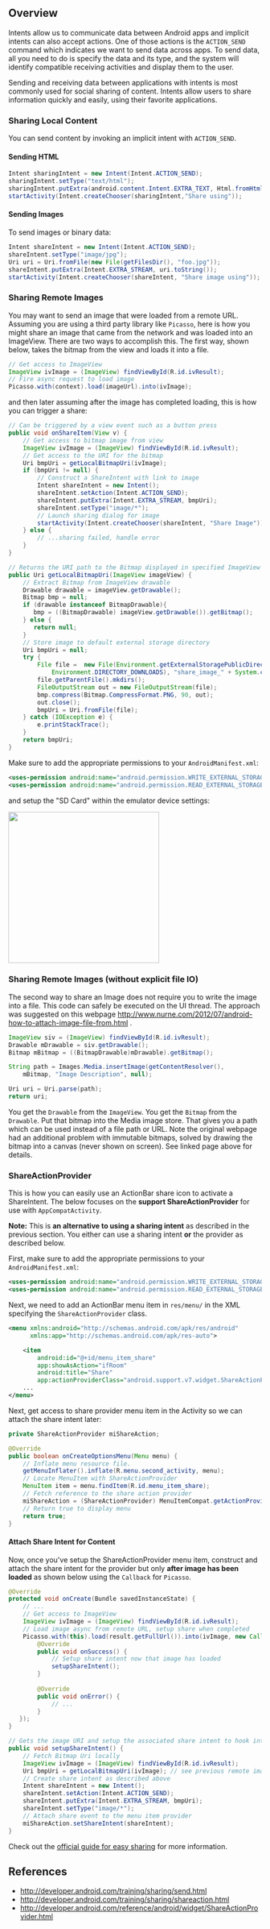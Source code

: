 ## Overview

Intents allow us to communicate data between Android apps and implicit intents can also accept actions. One of those actions is the `ACTION_SEND` command which indicates we want to send data across apps. To send data, all you need to do is specify the data and its type, and the system will identify compatible receiving activities and display them to the user.

Sending and receiving data between applications with intents is most commonly used for social sharing of content. Intents allow users to share information quickly and easily, using their favorite applications.

### Sharing Local Content

You can send content by invoking an implicit intent with `ACTION_SEND`. 

#### Sending HTML

```java
Intent sharingIntent = new Intent(Intent.ACTION_SEND);
sharingIntent.setType("text/html");
sharingIntent.putExtra(android.content.Intent.EXTRA_TEXT, Html.fromHtml("<p>This is the text shared.</p>"));
startActivity(Intent.createChooser(sharingIntent,"Share using"));
```

#### Sending Images

To send images or binary data:

```java
Intent shareIntent = new Intent(Intent.ACTION_SEND);
shareIntent.setType("image/jpg");
Uri uri = Uri.fromFile(new File(getFilesDir(), "foo.jpg"));
shareIntent.putExtra(Intent.EXTRA_STREAM, uri.toString());
startActivity(Intent.createChooser(shareIntent, "Share image using"));
```

### Sharing Remote Images

You may want to send an image that were loaded from a remote URL. Assuming you are using a third party library like `Picasso`, here is how you might share an image that came from the network and was loaded into an ImageView.  There are two ways to accomplish this.   The first way, shown below, takes the bitmap from the view and loads it into a file.  

```java
// Get access to ImageView 
ImageView ivImage = (ImageView) findViewById(R.id.ivResult);
// Fire async request to load image
Picasso.with(context).load(imageUrl).into(ivImage);
```

and then later assuming after the image has completed loading, this is how you can trigger a share:

```java
// Can be triggered by a view event such as a button press
public void onShareItem(View v) {
    // Get access to bitmap image from view
    ImageView ivImage = (ImageView) findViewById(R.id.ivResult);
    // Get access to the URI for the bitmap
    Uri bmpUri = getLocalBitmapUri(ivImage);
    if (bmpUri != null) {
        // Construct a ShareIntent with link to image
        Intent shareIntent = new Intent();
        shareIntent.setAction(Intent.ACTION_SEND);
        shareIntent.putExtra(Intent.EXTRA_STREAM, bmpUri);
        shareIntent.setType("image/*");
        // Launch sharing dialog for image
        startActivity(Intent.createChooser(shareIntent, "Share Image"));	
    } else {
        // ...sharing failed, handle error
    }
}

// Returns the URI path to the Bitmap displayed in specified ImageView
public Uri getLocalBitmapUri(ImageView imageView) {
    // Extract Bitmap from ImageView drawable
    Drawable drawable = imageView.getDrawable();
    Bitmap bmp = null;
    if (drawable instanceof BitmapDrawable){
       bmp = ((BitmapDrawable) imageView.getDrawable()).getBitmap();
    } else {
       return null;
    }
    // Store image to default external storage directory
    Uri bmpUri = null;
    try {
        File file =  new File(Environment.getExternalStoragePublicDirectory(  
	        Environment.DIRECTORY_DOWNLOADS), "share_image_" + System.currentTimeMillis() + ".png");
        file.getParentFile().mkdirs();
        FileOutputStream out = new FileOutputStream(file);
        bmp.compress(Bitmap.CompressFormat.PNG, 90, out);
        out.close();
        bmpUri = Uri.fromFile(file);
    } catch (IOException e) {
        e.printStackTrace();
    }
    return bmpUri;
}
```

Make sure to add the appropriate permissions to your `AndroidManifest.xml`:

```xml
<uses-permission android:name="android.permission.WRITE_EXTERNAL_STORAGE"/>
<uses-permission android:name="android.permission.READ_EXTERNAL_STORAGE" />
```

and setup the "SD Card" within the emulator device settings:

<img src="https://i.imgur.com/nvA2ZKz.png" width="300" />

### Sharing Remote Images (without explicit file IO)

The second way to share an Image does not require you to write the image into a file.  This code can safely be executed on the UI thread.    The approach was suggested on this webpage http://www.nurne.com/2012/07/android-how-to-attach-image-file-from.html .

```java
ImageView siv = (ImageView) findViewById(R.id.ivResult);
Drawable mDrawable = siv.getDrawable();
Bitmap mBitmap = ((BitmapDrawable)mDrawable).getBitmap();

String path = Images.Media.insertImage(getContentResolver(), 
    mBitmap, "Image Description", null);

Uri uri = Uri.parse(path);
return uri;
```

You get the `Drawable` from the `ImageView`.  You get the `Bitmap` from the `Drawable`.  Put that bitmap into the Media image store.  That gives you a path which can be used instead of a file path or URL.  Note the original webpage had an additional problem with immutable bitmaps, solved by drawing the bitmap into a canvas (never shown on screen).  See linked page above for details.

### ShareActionProvider

This is how you can easily use an ActionBar share icon to activate a ShareIntent. The below focuses on the **support ShareActionProvider** for use with `AppCompatActivity`.

**Note:** This is **an alternative to using a sharing intent** as described in the previous section. You either can use a sharing intent **or** the provider as described below. 

First, make sure to add the appropriate permissions to your `AndroidManifest.xml`:

```xml
<uses-permission android:name="android.permission.WRITE_EXTERNAL_STORAGE"/>
<uses-permission android:name="android.permission.READ_EXTERNAL_STORAGE" />
```

Next, we need to add an ActionBar menu item in `res/menu/` in the XML specifying the `ShareActionProvider` class. 

```xml
<menu xmlns:android="http://schemas.android.com/apk/res/android"
      xmlns:app="http://schemas.android.com/apk/res-auto">

    <item
        android:id="@+id/menu_item_share"
        app:showAsAction="ifRoom"
        android:title="Share"
        app:actionProviderClass="android.support.v7.widget.ShareActionProvider" />
    ...
</menu>
```

Next, get access to share provider menu item in the Activity so we can attach the share intent later:

```java
private ShareActionProvider miShareAction;

@Override
public boolean onCreateOptionsMenu(Menu menu) {
    // Inflate menu resource file.
    getMenuInflater().inflate(R.menu.second_activity, menu);
    // Locate MenuItem with ShareActionProvider
    MenuItem item = menu.findItem(R.id.menu_item_share);
    // Fetch reference to the share action provider
    miShareAction = (ShareActionProvider) MenuItemCompat.getActionProvider(item);
    // Return true to display menu
    return true;
}
```

#### Attach Share Intent for Content

Now, once you've setup the ShareActionProvider menu item, construct and attach the share intent for the provider but only **after image has been loaded** as shown below using the `Callback` for `Picasso`.

```java
@Override
protected void onCreate(Bundle savedInstanceState) {
    // ...
    // Get access to ImageView
    ImageView ivImage = (ImageView) findViewById(R.id.ivResult);
    // Load image async from remote URL, setup share when completed
    Picasso.with(this).load(result.getFullUrl()).into(ivImage, new Callback() {
        @Override
        public void onSuccess() {
            // Setup share intent now that image has loaded
            setupShareIntent();
        }
        
        @Override
        public void onError() { 
            // ...
        }
   });
}

// Gets the image URI and setup the associated share intent to hook into the provider
public void setupShareIntent() {
    // Fetch Bitmap Uri locally
    ImageView ivImage = (ImageView) findViewById(R.id.ivResult);
    Uri bmpUri = getLocalBitmapUri(ivImage); // see previous remote images section
    // Create share intent as described above
    Intent shareIntent = new Intent();
    shareIntent.setAction(Intent.ACTION_SEND);
    shareIntent.putExtra(Intent.EXTRA_STREAM, bmpUri);
    shareIntent.setType("image/*");
    // Attach share event to the menu item provider
    miShareAction.setShareIntent(shareIntent);
}
```

Check out the [official guide for easy sharing](http://developer.android.com/training/sharing/shareaction.html) for more information.

## References

* <http://developer.android.com/training/sharing/send.html>
* <http://developer.android.com/training/sharing/shareaction.html>
* <http://developer.android.com/reference/android/widget/ShareActionProvider.html>